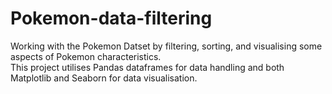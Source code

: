 # Pokemon-data-filtering

Working with the Pokemon Datset by filtering, sorting, and visualising some aspects of Pokemon characteristics.\
This project utilises Pandas dataframes for data handling and both Matplotlib and Seaborn for data visualisation.
